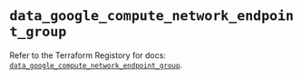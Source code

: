 # `data_google_compute_network_endpoint_group`

Refer to the Terraform Registory for docs: [`data_google_compute_network_endpoint_group`](https://registry.terraform.io/providers/hashicorp/google-beta/4.65.0/docs/data-sources/google_compute_network_endpoint_group).
